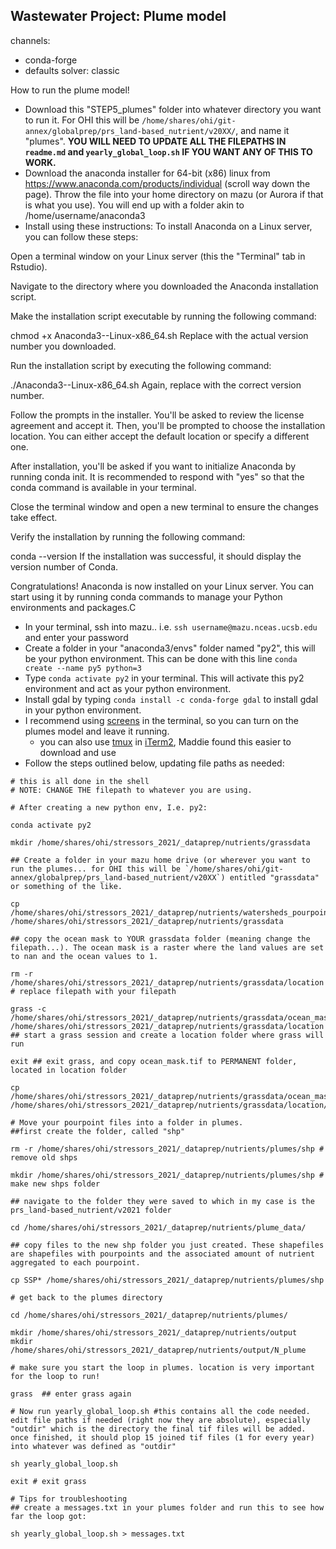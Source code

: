 ## Wastewater Project: Plume model 

channels:
  - conda-forge
  - defaults
solver: classic


How to run the plume model! 
 
 - Download this "STEP5_plumes" folder into whatever directory you want to run it. For OHI this will be `/home/shares/ohi/git-annex/globalprep/prs_land-based_nutrient/v20XX/`, and name it "plumes". **YOU WILL NEED TO UPDATE ALL THE FILEPATHS IN `readme.md` and `yearly_global_loop.sh` IF YOU WANT ANY OF THIS TO WORK.** 
 - Download the anaconda installer for 64-bit (x86) linux from https://www.anaconda.com/products/individual (scroll way down the page). Throw the file into your home directory on mazu (or Aurora if that is what you use). You will end up with a folder akin to /home/username/anaconda3
- Install using these instructions:
To install Anaconda on a Linux server, you can follow these steps:

Open a terminal window on your Linux server (this the "Terminal" tab in Rstudio).

Navigate to the directory where you downloaded the Anaconda installation script.

Make the installation script executable by running the following command:

chmod +x Anaconda3-<version>-Linux-x86_64.sh
Replace <version> with the actual version number you downloaded.

Run the installation script by executing the following command:

./Anaconda3-<version>-Linux-x86_64.sh
Again, replace <version> with the correct version number.

Follow the prompts in the installer. You'll be asked to review the license agreement and accept it. Then, you'll be prompted to choose the installation location. You can either accept the default location or specify a different one.

After installation, you'll be asked if you want to initialize Anaconda by running conda init. It is recommended to respond with "yes" so that the conda command is available in your terminal.

Close the terminal window and open a new terminal to ensure the changes take effect.

Verify the installation by running the following command:

conda --version
If the installation was successful, it should display the version number of Conda.

Congratulations! Anaconda is now installed on your Linux server. You can start using it by running conda commands to manage your Python environments and packages.C
 
 - In your terminal, ssh into mazu.. i.e. `ssh username@mazu.nceas.ucsb.edu` and enter your password
 - Create a folder in your "anaconda3/envs" folder named "py2", this will be your python environment. This can be done with this line `conda create --name py5 python=3`
 - Type `conda activate py2` in your terminal. This will activate this py2 environment and act as your python environment. 
 - Install gdal by typing `conda install -c conda-forge gdal` to install gdal in your python environment. 
 - I recommend using [screens](http://www.kinnetica.com/2011/05/29/using-screen-on-mac-os-x/) in the terminal, so you can turn on the plumes model and leave it running.
    + you can also use [tmux](https://www.hamvocke.com/blog/a-quick-and-easy-guide-to-tmux/) in [iTerm2](https://iterm2.com/), Maddie found this easier to download and use
 - Follow the steps outlined below, updating file paths as needed: 
 
 ```
# this is all done in the shell
# NOTE: CHANGE THE filepath to whatever you are using. 

# After creating a new python env, I.e. py2: 

conda activate py2

mkdir /home/shares/ohi/stressors_2021/_dataprep/nutrients/grassdata

## Create a folder in your mazu home drive (or wherever you want to run the plumes... for OHI this will be `/home/shares/ohi/git-annex/globalprep/prs_land-based_nutrient/v20XX`) entitled "grassdata" or something of the like.

cp /home/shares/ohi/stressors_2021/_dataprep/nutrients/watersheds_pourpoints/ocean_mask.tif /home/shares/ohi/stressors_2021/_dataprep/nutrients/grassdata

## copy the ocean mask to YOUR grassdata folder (meaning change the filepath...). The ocean mask is a raster where the land values are set to nan and the ocean values to 1.

rm -r /home/shares/ohi/stressors_2021/_dataprep/nutrients/grassdata/location # replace filepath with your filepath

grass -c /home/shares/ohi/stressors_2021/_dataprep/nutrients/grassdata/ocean_mask.tif /home/shares/ohi/stressors_2021/_dataprep/nutrients/grassdata/location ## start a grass session and create a location folder where grass will run 

exit ## exit grass, and copy ocean_mask.tif to PERMANENT folder, located in location folder

cp /home/shares/ohi/stressors_2021/_dataprep/nutrients/grassdata/ocean_mask.tif /home/shares/ohi/stressors_2021/_dataprep/nutrients/grassdata/location/PERMANENT

# Move your pourpoint files into a folder in plumes. 
##first create the folder, called "shp" 

rm -r /home/shares/ohi/stressors_2021/_dataprep/nutrients/plumes/shp # remove old shps
 
mkdir /home/shares/ohi/stressors_2021/_dataprep/nutrients/plumes/shp # make new shps folder

## navigate to the folder they were saved to which in my case is the prs_land-based_nutrient/v2021 folder

cd /home/shares/ohi/stressors_2021/_dataprep/nutrients/plume_data/

## copy files to the new shp folder you just created. These shapefiles are shapefiles with pourpoints and the associated amount of nutrient aggregated to each pourpoint.

cp SSP* /home/shares/ohi/stressors_2021/_dataprep/nutrients/plumes/shp

# get back to the plumes directory

cd /home/shares/ohi/stressors_2021/_dataprep/nutrients/plumes/

mkdir /home/shares/ohi/stressors_2021/_dataprep/nutrients/output
mkdir /home/shares/ohi/stressors_2021/_dataprep/nutrients/output/N_plume

# make sure you start the loop in plumes. location is very important for the loop to run!

grass  ## enter grass again

# Now run yearly_global_loop.sh #this contains all the code needed. edit file paths if needed (right now they are absolute), especially "outdir" which is the directory the final tif files will be added. once finished, it should plop 15 joined tif files (1 for every year) into whatever was defined as "outdir"

sh yearly_global_loop.sh

exit # exit grass

# Tips for troubleshooting
## create a messages.txt in your plumes folder and run this to see how far the loop got: 

sh yearly_global_loop.sh > messages.txt

```

